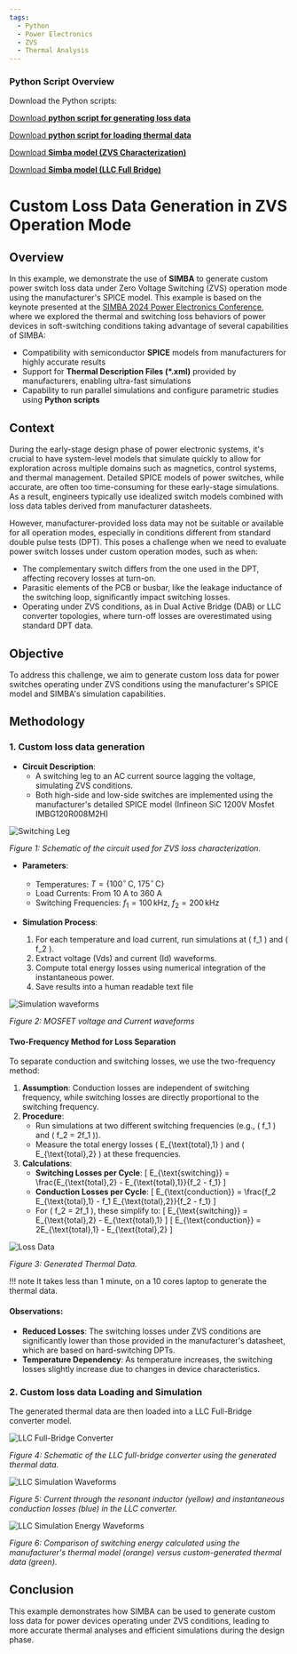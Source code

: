 ```yaml
---
tags:
  - Python
  - Power Electronics
  - ZVS
  - Thermal Analysis
---
```


### Python Script Overview

Download the Python scripts:

[Download **python script for generating loss data**](1_custom_thermal_data_generation.py)

[Download **python script for loading thermal data**](2_custom_thermal_data_load.py)

[Download **Simba model (ZVS Characterization)**](zvs_characterization_infineonIMBG120R008M2H.jsimba)

[Download **Simba model (LLC Full Bridge)**](LLC_full_bridge.jsimba)

# Custom Loss Data Generation in ZVS Operation Mode

## Overview

In this example, we demonstrate the use of **SIMBA** to generate custom power switch loss data under Zero Voltage Switching (ZVS) operation mode using the manufacturer's SPICE model. This example is based on the keynote presented at the [SIMBA 2024 Power Electronics Conference](https://simba.io/conference_2024), where we explored the thermal and switching loss behaviors of power devices in soft-switching conditions taking advantage of several capabilities of SIMBA: 

- Compatibility with semiconductor **SPICE** models from manufacturers for highly accurate results  
- Support for **Thermal Description Files (*.xml)** provided by manufacturers, enabling ultra-fast simulations  
- Capability to run parallel simulations and configure parametric studies using **Python scripts**

## Context

During the early-stage design phase of power electronic systems, it's crucial to have system-level models that simulate quickly to allow for exploration across multiple domains such as magnetics, control systems, and thermal management. Detailed SPICE models of power switches, while accurate, are often too time-consuming for these early-stage simulations. As a result, engineers typically use idealized switch models combined with loss data tables derived from manufacturer datasheets.

However, manufacturer-provided loss data may not be suitable or available for all operation modes, especially in conditions different from standard double pulse tests (DPT). This poses a challenge when we need to evaluate power switch losses under custom operation modes, such as when:

- The complementary switch differs from the one used in the DPT, affecting recovery losses at turn-on.
- Parasitic elements of the PCB or busbar, like the leakage inductance of the switching loop, significantly impact switching losses.
- Operating under ZVS conditions, as in Dual Active Bridge (DAB) or LLC converter topologies, where turn-off losses are overestimated using standard DPT data.

## Objective

To address this challenge, we aim to generate custom loss data for power switches operating under ZVS conditions using the manufacturer's SPICE model and SIMBA's simulation capabilities.

## Methodology

### 1. Custom loss data generation

- **Circuit Description**:
  - A switching leg to an AC current source lagging the voltage, simulating ZVS conditions.
  - Both high-side and low-side switches are implemented using the manufacturer's detailed SPICE model (Infineon SiC 1200V Mosfet IMBG120R008M2H)

![Switching Leg](fig/1_loss_data_schematic.png)

*Figure 1: Schematic of the circuit used for ZVS loss characterization.*

- **Parameters**:
  - Temperatures: $T = \{100^\circ\,\mathrm{C},\ 175^\circ\,\mathrm{C}\}$
  - Load Currents: From 10 A to 360 A
  - Switching Frequencies: $f_1 = 100\,\mathrm{kHz},\ f_2 = 200\,\mathrm{kHz}$

- **Simulation Process**:
  1. For each temperature and load current, run simulations at \( f_1 \) and \( f_2 \).
  2. Extract voltage (Vds) and current (Id) waveforms.
  3. Compute total energy losses using numerical integration of the instantaneous power.
  4. Save results into a human readable text file

![Simulation waveforms](fig/2_waveform.png)

*Figure 2: MOSFET voltage and Current waveforms*

#### Two-Frequency Method for Loss Separation

To separate conduction and switching losses, we use the two-frequency method:

1. **Assumption**: Conduction losses are independent of switching frequency, while switching losses are directly proportional to the switching frequency.
2. **Procedure**:
   - Run simulations at two different switching frequencies (e.g., \( f_1 \) and \( f_2 = 2f_1 \)).
   - Measure the total energy losses \( E_{\text{total},1} \) and \( E_{\text{total},2} \) at these frequencies.
3. **Calculations**:
   - **Switching Losses per Cycle**:
     \[
     E_{\text{switching}} = \frac{E_{\text{total},2} - E_{\text{total},1}}{f_2 - f_1}
     \]
   - **Conduction Losses per Cycle**:
     \[
     E_{\text{conduction}} = \frac{f_2 E_{\text{total},1} - f_1 E_{\text{total},2}}{f_2 - f_1}
     \]
   - For \( f_2 = 2f_1 \), these simplify to:
     \[
     E_{\text{switching}} = E_{\text{total},2} - E_{\text{total},1}
     \]
     \[
     E_{\text{conduction}} = 2E_{\text{total},1} - E_{\text{total},2}
     \]

![Loss Data](fig/3_loss_data.png)

*Figure 3: Generated Thermal Data.*


!!! note
    It takes less than 1 minute, on a 10 cores laptop to generate the thermal data.

#### Observations:

- **Reduced Losses**: The switching losses under ZVS conditions are significantly lower than those provided in the manufacturer's datasheet, which are based on hard-switching DPTs.
- **Temperature Dependency**: As temperature increases, the switching losses slightly increase due to changes in device characteristics.

### 2. Custom loss data Loading and Simulation

The generated thermal data are then loaded into a LLC Full-Bridge converter model. 

![LLC Full-Bridge Converter](fig/4_llc_fullbridge.png)

*Figure 4: Schematic of the LLC full-bridge converter using the generated thermal data.*

![LLC Simulation Waveforms](fig/5_llc_waveforms.png)

*Figure 5: Current through the resonant inductor (yellow) and instantaneous conduction losses (blue) in the LLC converter.*

![LLC Simulation Energy Waveforms](fig/6_llc_energy.png)

*Figure 6: Comparison of switching energy calculated using the manufacturer's thermal model (orange) versus custom-generated thermal data (green).*

## Conclusion

This example demonstrates how SIMBA can be used to generate custom loss data for power devices operating under ZVS conditions, leading to more accurate thermal analyses and efficient simulations during the design phase.
